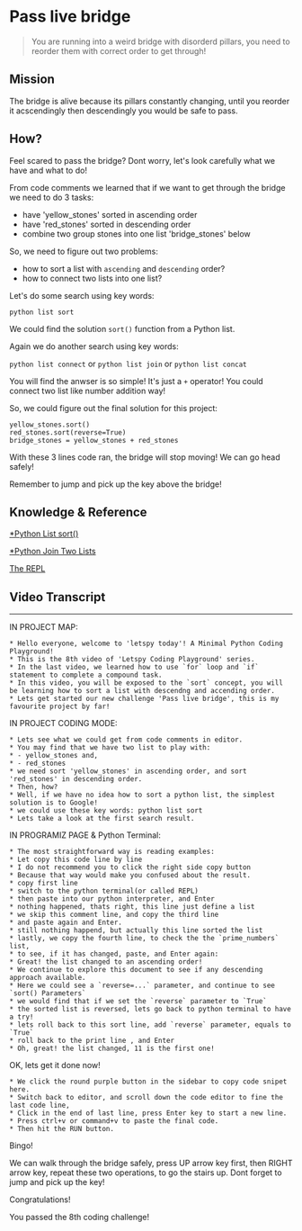 # Pass live bridge

> You are running into a weird bridge with disorderd pillars, you need to reorder them with correct order to get through!

## Mission

The bridge is alive because its pillars constantly changing, until you reorder it acscendingly then descendingly you would be safe to pass.

## How?

Feel scared to pass the bridge? Dont worry, let's look carefully what we have and what to do!

From code comments we learned that if we want to get through the bridge we need to do 3 tasks:

- have 'yellow_stones' sorted in ascending order
- have 'red_stones' sorted in descending order
- combine two group stones into one list 'bridge_stones' below

So, we need to figure out two problems:

- how to sort a list with `ascending` and `descending` order?
- how to connect two lists into one list?

Let's do some search using key words:

`python list sort`

We could find the solution `sort()` function from a Python list.

Again we do another search using key words:

`python list connect` or `python list join` or `python list concat`

You will find the anwser is so simple! It's just a `+` operator! You could connect two list like number addition way!

So, we could figure out the final solution for this project:

```
yellow_stones.sort()
red_stones.sort(reverse=True)
bridge_stones = yellow_stones + red_stones
```

With these 3 lines code ran, the bridge will stop moving! We can go head safely!

Remember to jump and pick up the key above the bridge!


## Knowledge & Reference


[*Python List sort()](https://www.programiz.com/python-programming/methods/list/sort)

[*Python Join Two Lists](https://www.w3schools.com/python/gloss_python_join_lists.asp)

[The REPL](https://www.learnpython.dev/01-introduction/02-requirements/05-vs-code/04-the-repl-in-vscode/)

## Video Transcript

----

IN PROJECT MAP:

```
* Hello everyone, welcome to 'letspy today'! A Minimal Python Coding Playground!
* This is the 8th video of 'Letspy Coding Playground' series.
* In the last video, we learned how to use `for` loop and `if` statement to complete a compound task.
* In this video, you will be exposed to the `sort` concept, you will be learning how to sort a list with descendng and accending order.
* Lets get started our new challenge 'Pass live bridge', this is my favourite project by far!
```

IN PROJECT CODING MODE:

```
* Lets see what we could get from code comments in editor.
* You may find that we have two list to play with:
* - yellow_stones and,
* - red_stones
* we need sort 'yellow_stones' in ascending order, and sort 'red_stones' in descending order.
* Then, how?
* Well, if we have no idea how to sort a python list, the simplest solution is to Google!
* we could use these key words: python list sort
* Lets take a look at the first search result.
```

IN PROGRAMIZ PAGE & Python Terminal:


```
* The most straightforward way is reading examples:
* Let copy this code line by line
* I do not recommend you to click the right side copy button
* Because that way would make you confused about the result.
* copy first line
* switch to the python terminal(or called REPL)
* then paste into our python interpreter, and Enter
* nothing happened, thats right, this line just define a list
* we skip this comment line, and copy the third line
* and paste again and Enter.
* still nothing happend, but actually this line sorted the list
* lastly, we copy the fourth line, to check the the `prime_numbers` list,
* to see, if it has changed, paste, and Enter again:
* Great! the list changed to an ascending order!
* We continue to explore this document to see if any descending approach available.
* Here we could see a `reverse=...` parameter, and continue to see `sort() Parameters`
* we would find that if we set the `reverse` parameter to `True`
* the sorted list is reversed, lets go back to python terminal to have a try!
* lets roll back to this sort line, add `reverse` parameter, equals to `True`
* roll back to the print line , and Enter
* Oh, great! the list changed, 11 is the first one!
```

OK, lets get it done now!

```
* We click the round purple button in the sidebar to copy code snipet here.
* Switch back to editor, and scroll down the code editor to fine the last code line,
* Click in the end of last line, press Enter key to start a new line.
* Press ctrl+v or command+v to paste the final code.
* Then hit the RUN button.
```

Bingo!

We can walk through the bridge safely, press UP arrow key first, then RIGHT arrow key,
repeat these two operations, to go the stairs up. Dont forget to jump and pick up the key!

Congratulations! 

You passed the 8th coding challenge!